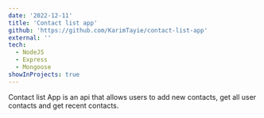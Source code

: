 ```yaml
---
date: '2022-12-11'
title: 'Contact list app'
github: 'https://github.com/KarimTayie/contact-list-app'
external: ''
tech:
  - NodeJS
  - Express
  - Mongoose
showInProjects: true
---
```


Contact list App is an api that allows users to add new contacts, get all user contacts and get recent contacts.
